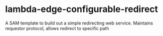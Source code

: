 # lambda-edge-configurable-redirect
A SAM template to build out a simple redirecting web service. Maintains requestor protocol, allows redirect to specific path
